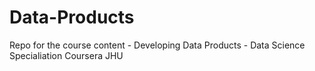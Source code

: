 # Data-Products
Repo for the course content - Developing Data Products - Data Science Specialiation Coursera JHU
